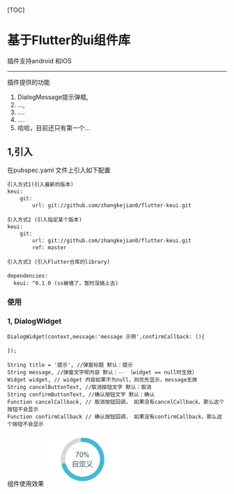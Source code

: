[TOC]


# 基于Flutter的ui组件库
插件支持android 和IOS


-------
插件提供的功能

1. DialogMessage提示弹框,
2. ...,
3. ....
4. ....
5. 哈哈，目前还只有第一个...



## 1,引入
在pubspec.yaml 文件上引入如下配置


    引入方式1(引入最新的版本)
    keui:
        git:
            url: git://github.com/zhangkejian0/flutter-keui.git
    
    引入方式2 (引入指定某个版本)
    keui:
        git:
            url: git://github.com/zhangkejian0/flutter-keui.git
            ref: master
          
    引入方式3 (引入Flutter仓库的library)
          
    dependencies:
      keui: ^0.1.0 (ss被墙了，暂时没搞上去)
              
              
          
          
          
          
        


### 使用
### 1, DialogWidget
    DialogWidget(context,message:'message 示例',confirmCallback: (){

    });

    String title = '提示', //弹窗标题 默认：提示
    String message, //弹窗文字呢内容 默认：-- （widget == null时生效）
    Widget widget, // widget 内容如果不为null，则优先显示，message无效
    String cancelButtonText, //取消按钮文字 默认：取消
    String confirmButtonText, //确认按钮文字 默认：确认
    Function cancelCallback, // 取消按钮回调， 如果没有cancelCallback，那么这个按钮不会显示
    Function confirmCallback // 确认按钮回调， 如果没有confirmCallback，那么这个按钮不会显示

组件使用效果
![Image text](https://github.com/zhangkejian0/kview/blob/master/image/circleProgress.png)